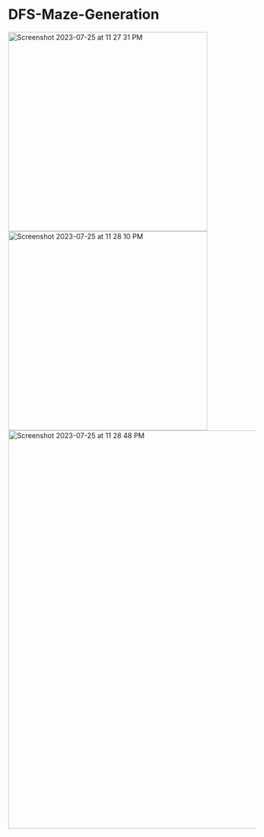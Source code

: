 # DFS-Maze-Generation

<img width="405" alt="Screenshot 2023-07-25 at 11 27 31 PM" src="https://github.com/amandoshi/DFS-Maze-Generation/assets/54029493/084f26a7-1351-4505-850f-97e60d4c12e7">
<img width="405" alt="Screenshot 2023-07-25 at 11 28 10 PM" src="https://github.com/amandoshi/DFS-Maze-Generation/assets/54029493/b7005517-de54-4593-aff3-15d2b5e39b9d">
<img width="810" alt="Screenshot 2023-07-25 at 11 28 48 PM" src="https://github.com/amandoshi/DFS-Maze-Generation/assets/54029493/559657ed-23d8-4130-a088-8465dca1e9a5">
